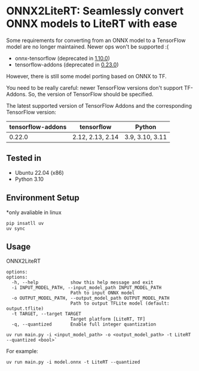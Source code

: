 # ONNX2LiteRT: Seamlessly convert ONNX models to LiteRT with ease
Some requirements for converting from an ONNX model to a TensorFlow model are no longer maintained. Newer ops won't be supported :(
- onnx-tensorflow (deprecated in [1.10.0](https://github.com/onnx/onnx-tensorflow))
- tensorflow-addons (deprecated in [0.23.0](https://github.com/tensorflow/addons/issues/2807))

However, there is still some model porting based on ONNX to TF.

You need to be really careful: newer TensorFlow versions don't support TF-Addons.
So, the version of TensorFlow should be specified.

The latest supported version of TensorFlow Addons and the corresponding TensorFlow version:

|tensorflow-addons|tensorflow|Python|
|-----------------|----------|------|
|0.22.0|2.12, 2.13, 2.14|3.9, 3.10, 3.11|

## Tested in

- Ubuntu 22.04 (x86)
- Python 3.10

## Environment Setup
*only avaliable in linux
```
pip insatll uv
uv sync
```

## Usage

ONNX2LiteRT

```
options:
options:
  -h, --help            show this help message and exit
  -i INPUT_MODEL_PATH, --input_model_path INPUT_MODEL_PATH
                        Path to input ONNX model
  -o OUTPUT_MODEL_PATH, --output_model_path OUTPUT_MODEL_PATH
                        Path to output TFLite model (default: output.tflite)
  -t TARGET, --target TARGET
                        Target platform [LiteRT, TF]
  -q, --quantized       Enable full integer quantization
```

```
uv run main.py -i <input_model_path> -o <output_model_path> -t LiteRT --quantized <bool>`
```

For example: 
```
uv run main.py -i model.onnx -t LiteRT --quantized
```
